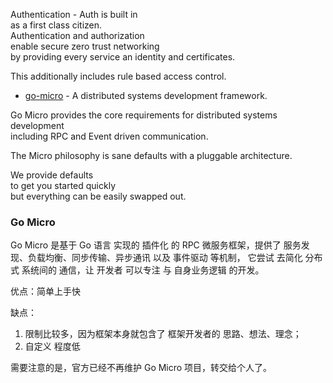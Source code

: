 



Authentication - Auth is built in   
as a first class citizen.    
Authentication and authorization   
enable secure zero trust networking    
by providing every service an identity and certificates.    

This additionally 
includes rule based access control.  





- [go-micro](https://github.com/micro/go-micro) - 
A distributed systems development framework.

  

Go Micro provides the core requirements   for distributed systems development     
including      RPC       and       Event driven communication.    

The Micro philosophy     is sane       defaults with         a pluggable architecture.    

We provide defaults    
to get you started quickly    
but everything can be easily swapped out.      








### Go Micro

Go Micro 是基于 Go 语言 实现的 插件化 的 RPC 微服务框架，提供了 服务发现、负载均衡、同步传输、异步通讯 
以及 事件驱动 等机制，
它尝试 去简化 分布式 系统间的 通信，让 开发者 可以专注 与 自身业务逻辑 的开发。

优点：简单上手快

缺点：
1. 限制比较多，因为框架本身就包含了 框架开发者的 思路、想法、理念；
2. 自定义 程度低

需要注意的是，官方已经不再维护 Go Micro 项目，转交给个人了。
